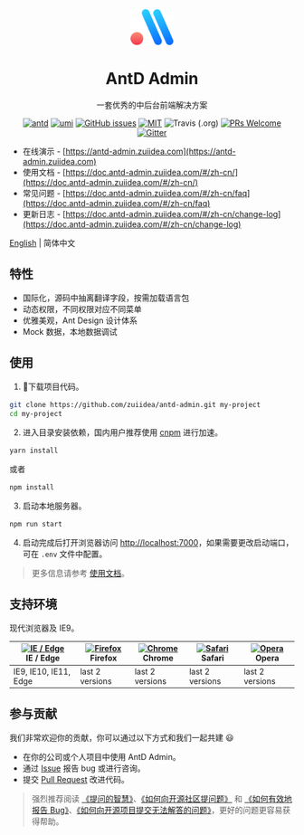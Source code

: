 
<p align="center">
  <a href="http://github.com/zuiidea/antd-admin">
    <img alt="antd-admin" height="64" src="./docs/_media/logo.svg">
  </a>
</p>

<h1 align="center">AntD Admin</h1>

<div align="center">

一套优秀的中后台前端解决方案

[![antd](https://img.shields.io/badge/antd-^3.10.0-blue.svg?style=flat-square)](https://github.com/ant-design/ant-design)
[![umi](https://img.shields.io/badge/umi-^2.2.1-orange.svg?style=flat-square)](https://github.com/umijs/umi)
[![GitHub issues](https://img.shields.io/github/issues/zuiidea/antd-admin.svg?style=flat-square)](https://github.com/zuiidea/antd-admin/issues)
[![MIT](https://img.shields.io/dub/l/vibe-d.svg?style=flat-square)](http://opensource.org/licenses/MIT)
![Travis (.org)](https://img.shields.io/travis/zuiidea/antd-admin.svg)
[![PRs Welcome](https://img.shields.io/badge/PRs-welcome-brightgreen.svg?style=flat-square)](https://github.com/zuiidea/antd-admin/pulls)
[![Gitter](https://img.shields.io/gitter/room/antd-admin/antd-admin.svg)](https://gitter.im/antd-admin/antd-admin)

</div>

- 在线演示 - [https://antd-admin.zuiidea.com](https://antd-admin.zuiidea.com)
- 使用文档 - [https://doc.antd-admin.zuiidea.com/#/zh-cn/](https://doc.antd-admin.zuiidea.com/#/zh-cn/)
- 常见问题 - [https://doc.antd-admin.zuiidea.com/#/zh-cn/faq](https://doc.antd-admin.zuiidea.com/#/zh-cn/faq)
- 更新日志 - [https://doc.antd-admin.zuiidea.com/#/zh-cn/change-log](https://doc.antd-admin.zuiidea.com/#/zh-cn/change-log)

[English](./README.md) | 简体中文

## 特性

- 国际化，源码中抽离翻译字段，按需加载语言包
- 动态权限，不同权限对应不同菜单
- 优雅美观，Ant Design 设计体系
- Mock 数据，本地数据调试


## 使用

1. 下载项目代码。

```bash
git clone https://github.com/zuiidea/antd-admin.git my-project
cd my-project
```

2. 进入目录安装依赖，国内用户推荐使用 [cnpm](https://cnpmjs.org) 进行加速。

```bash
yarn install
```

或者

```bash
npm install
```

3. 启动本地服务器。

```bash
npm run start
```

4. 启动完成后打开浏览器访问 [http://localhost:7000](http://localhost:7000)，如果需要更改启动端口，可在 `.env` 文件中配置。


> 更多信息请参考 [使用文档](https://doc.antd-admin.zuiidea.com/#/zh-cn/)。


## 支持环境

现代浏览器及 IE9。

| [<img src="https://raw.githubusercontent.com/alrra/browser-logos/master/src/edge/edge_48x48.png" alt="IE / Edge" width="24px" height="24px" />](http://godban.github.io/browsers-support-badges/)</br>IE / Edge | [<img src="https://raw.githubusercontent.com/alrra/browser-logos/master/src/firefox/firefox_48x48.png" alt="Firefox" width="24px" height="24px" />](http://godban.github.io/browsers-support-badges/)</br>Firefox | [<img src="https://raw.githubusercontent.com/alrra/browser-logos/master/src/chrome/chrome_48x48.png" alt="Chrome" width="24px" height="24px" />](http://godban.github.io/browsers-support-badges/)</br>Chrome | [<img src="https://raw.githubusercontent.com/alrra/browser-logos/master/src/safari/safari_48x48.png" alt="Safari" width="24px" height="24px" />](http://godban.github.io/browsers-support-badges/)</br>Safari | [<img src="https://raw.githubusercontent.com/alrra/browser-logos/master/src/opera/opera_48x48.png" alt="Opera" width="24px" height="24px" />](http://godban.github.io/browsers-support-badges/)</br>Opera |
| --------- | --------- | --------- | --------- | --------- | 
| IE9, IE10, IE11, Edge| last 2 versions| last 2 versions| last 2 versions| last 2 versions

## 参与贡献  

我们非常欢迎你的贡献，你可以通过以下方式和我们一起共建 :smiley:
- 在你的公司或个人项目中使用 AntD Admin。
- 通过 [Issue](http://github.com/zuiidea/antd-admin/issues) 报告 bug 或进行咨询。
- 提交 [Pull Request](http://github.com/zuiidea/antd-admin/pulls) 改进代码。

> 强烈推荐阅读 [《提问的智慧》](https://github.com/ryanhanwu/How-To-Ask-Questions-The-Smart-Way)、[《如何向开源社区提问题》](https://github.com/seajs/seajs/issues/545) 和 [《如何有效地报告 Bug》](http://www.chiark.greenend.org.uk/%7Esgtatham/bugs-cn.html)、[《如何向开源项目提交无法解答的问题》](https://zhuanlan.zhihu.com/p/25795393)，更好的问题更容易获得帮助。